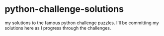 # python-challenge-solutions
my solutions to the famous python challenge puzzles.
I'll be committing my solutions here as I progress through the challenges. 
